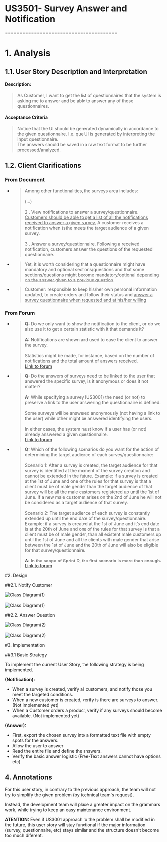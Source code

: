# US3501- Survey Answer and Notification
=======================================

# 1. Analysis

## 1.1. User Story Description and Interpretation

#### Description:

> As Customer, I want to get the list of questionnaires that the system is asking me to answer and be able to answer any of those questionnaires.
#### Acceptance Criteria

>Notice that the UI should be generated dynamically in accordance to the given questionnaire. I.e. que UI is generated by interpreting the input questionnaire. 
> <br>
>The answers should be saved in a raw text format to be further processed/analyzed.
## 1.2. Client Clarifications

### From Document

* >Among other functionalities, the surveys area includes:
  ><br><br>
  > (...)
  ><br><br>
  >2 . View notifications to answer a survey/questionnaire. <u>Customers should be able to get a list of all the notifications received to answer a given survey.</u> A customer receives a notification when (s)he meets the target audience of a given survey.
  ><br><br>
  > 3 . Answer a survey/questionnaire. Following a received notification, customers answer the questions of the requested questionnaire.

* >Yet, it is worth considering that a questionnaire might have mandatory and optional sections/questions and that some sections/questions might become mandatory/optional <u>depending on the answer given to a previous question</u>.

* >Customer: responsible to keep his/her own personal information updated, to create orders and follow their status and <u>answer a survey questionnaire when requested and at his/her willing</u>
  


### From Forum

* > **Q:** Do we only want to show the notification to the client, or do we also use it to get a certain statistic with it that demands it?
  > <br><br>
  > **A:** Notifications are shown and used to ease the client to answer the survey. 
  ><br><br> 
  >Statistics might be made, for instance, based on the number of notifications and the total amount of answers received.
  > <br>[Link to forum](https://moodle.isep.ipp.pt/mod/forum/discuss.php?d=15595#p20113)

* > **Q:** Do the answers of surveys need to be linked to the user that answered the specific survey, is it anonymous or does it not matter?
  > <br><br>
  > **A:** While specifying a survey (US3001) the need (or not) to preserve a link to the user answering the questionnaire is defined. 
  > <br><br>
  > Some surveys will be answered anonymously (not having a link to the user) while other might be answered identifying the users. 
  > <br><br>
  > In either cases, the system must know if a user has (or not) already answered a given questionnaire.
  > <br>[Link to forum](https://moodle.isep.ipp.pt/mod/forum/discuss.php?d=15806#p20308)


* >**Q:** Which of the following scenarios do you want for the action of determining the target audience of each survey/questionnaire:
  > <br><br>
  > Scenario 1: After a survey is created, the target audience for that survey is identified at the moment of the survey creation and cannot be extended in the future. Example: if a survey is created at the 1st of June and one of the rules for that survey is that a client must be of male gender than the target audience of that survey will be all the male customers registered up until the 1st of June. If a new male customer arises on the 2nd of June he will not be considered as a target audience of that survey. 
  > <br><br>Scenario 2: The target audience of each survey is constantly extended up until the end date of the survey/questionnaire. Example: if a survey is created at the 1st of June and it’s end date is at the 20th of June and one of the rules for that survey is that a client must be of male gender, than all existent male customers up until the 1st of June and all the clients with male gender that arise between the 1st of June and the 20th of June will also be eligible for that survey/questionnaire.
  > <br><br>
  > **A:** In the scope of Sprint D, the first scenario is more than enough.
  > <br>[Link to forum](https://moodle.isep.ipp.pt/mod/forum/discuss.php?d=17051#p21863)

#2. Design

##2.1. Notify Customer

![Class Diagram(1)](US3501-CD(1).svg)
<br>
<br>
![Class Diagram(1)](US3501-SD(1).svg)

##2.2. Answer Question

![Class Diagram(2)](US3501-CD(2).svg)
<br>
<br>
![Class Diagram(2)](US3501-SD(2).svg)

#3. Implementation

##3.1 Basic Strategy

To implement the current User Story, the following strategy is being implemented.

**(Notification):**

* When a survey is created, verify all customers, and notify those you meet the targeted conditions.
* When a new customer is created, verify is there are surveys to answer. (Not implemented yet)
* When a Customer orders a product, verify if any surveys should become available. (Not implemented yet)

**(Answer):**

* First, export the chosen survey into a formatted text file with empty spots for the answers.
* Allow the user to answer
* Read the entire file and define the answers.
* Verify the basic answer logistic (Free-Text answers cannot have options etc)

## 4. Annotations

For this user story, in contrary to the previous approach, the team will not try to simplify the given problem (by technical team's request).

Instead, the development team will place a greater impact on the grammars work, while trying to keep an easy maintenance environment.

**ATENTION:** Even if US3001 approach to the problem shall be modified in the future, this user story will stay functional if the major information (survey, questionnaire, etc) stays similar and the structure doesn't become too much diferent.